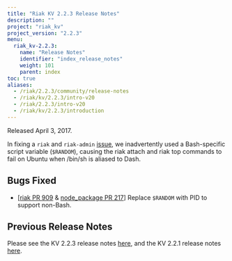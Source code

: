 ```yaml
---
title: "Riak KV 2.2.3 Release Notes"
description: ""
project: "riak_kv"
project_version: "2.2.3"
menu:
  riak_kv-2.2.3:
    name: "Release Notes"
    identifier: "index_release_notes"
    weight: 101
    parent: index
toc: true
aliases:
  - /riak/2.2.3/community/release-notes
  - /riak/kv/2.2.3/intro-v20
  - /riak/2.2.3/intro-v20
  - /riak/kv/2.2.3/introduction
---
```


Released April 3, 2017.

In fixing a `riak` and `riak-admin` [issue](https://github.com/basho/node_package/pull/210), we inadvertently used a Bash-specific script variable (`$RANDOM`), causing the riak attach and riak top commands to fail on Ubuntu when /bin/sh is aliased to Dash.

## Bugs Fixed

* [[riak PR 909](https://github.com/basho/riak/pull/909) & [node_package PR 217](https://github.com/basho/node_package/pull/217)] Replace `$RANDOM` with PID to support non-Bash.

## Previous Release Notes

Please see the KV 2.2.3 release notes [here](/riak/kv/2.2.3/release-notes/), and the KV 2.2.1 release notes [here](/riak/kv/2.2.1/release-notes/).
